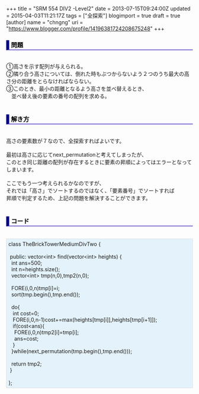 +++
title = "SRM 554 DIV2 -Level2"
date = 2013-07-15T09:24:00Z
updated = 2015-04-03T11:21:17Z
tags = ["全探索"]
blogimport = true
draft = true
[author]
	name = "chngng"
	uri = "https://www.blogger.com/profile/14196381724208675248"
+++

<div dir="ltr" style="text-align: left;" trbidi="on"><h3 style="border-bottom: 2px solid slateblue; border-left: 8px solid navy; color: black; padding: 0px 0px 1px 5px;">問題 </h3><br />①高さを示す配列が与えられる。<br />②隣り合う高さについては、倒れた時もぶつからないよう２つのうち最大の高さ分の距離をとらなければならない。<br />③このとき、最小の距離となるよう高さを並べ替えるとき、<br />　並べ替え後の要素の番号の配列を求める。<br /><br /><h3 style="border-bottom: 2px solid slateblue; border-left: 8px solid navy; color: black; padding: 0px 0px 1px 5px;">解き方 </h3><br />高さの要素数が７なので、全探索すればよいです。<br /><br />最初は高さに応じてnext_permutationと考えてしまったが、<br />このとき同じ距離の配列が存在するときに要素の昇順によってはエラーとなってしまいます。<br /><br />ここでもう一つ考えられるかなのですが、<br />それでは「高さ」でソートするのではなく、「要素番号」でソートすれば<br />昇順で判定するため、上記の問題を解決することができます。<br /><br /><h3 style="border-bottom: 2px solid slateblue; border-left: 8px solid navy; color: black; padding: 0px 0px 1px 5px;">コード </h3><br /><div style="background-color: #e3f2fb; border: 1px dotted #CCCCCC; padding: 5px;">class TheBrickTowerMediumDivTwo {<br /><br /><span class="Apple-tab-span" style="white-space: pre;"> </span>public: vector&lt;int&gt; find(vector&lt;int&gt; heights) {<br /><span class="Apple-tab-span" style="white-space: pre;">  </span>int ans=500;<br /><span class="Apple-tab-span" style="white-space: pre;">  </span>int n=heights.size();<br /><span class="Apple-tab-span" style="white-space: pre;">  </span>vector&lt;int&gt; tmp(n,0),tmp2(n,0);<br /><br /><span class="Apple-tab-span" style="white-space: pre;">  </span>FORE(i,0,n)tmp[i]=i;<br /><span class="Apple-tab-span" style="white-space: pre;">  </span>sort(tmp.begin(),tmp.end());<br /><br /><span class="Apple-tab-span" style="white-space: pre;">  </span>do{<br /><span class="Apple-tab-span" style="white-space: pre;">   </span>int cost=0;<br /><span class="Apple-tab-span" style="white-space: pre;">   </span>FORE(i,0,n-1)cost+=max(heights[tmp[i]],heights[tmp[i+1]]);<br /><span class="Apple-tab-span" style="white-space: pre;">   </span>if(cost&lt;ans){<br /><span class="Apple-tab-span" style="white-space: pre;">    </span>FORE(i,0,n)tmp2[i]=tmp[i];<br /><span class="Apple-tab-span" style="white-space: pre;">    </span>ans=cost;<br /><span class="Apple-tab-span" style="white-space: pre;">   </span>}<br /><span class="Apple-tab-span" style="white-space: pre;">  </span>}while(next_permutation(tmp.begin(),tmp.end()));<br /><br /><span class="Apple-tab-span" style="white-space: pre;">  </span>return tmp2;<br /><span class="Apple-tab-span" style="white-space: pre;"> </span>}<br /><br />};</div></div>
